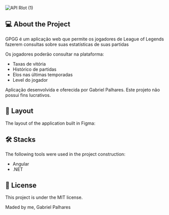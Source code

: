 ![API RIot (1)](https://user-images.githubusercontent.com/60354322/154312961-1e2288f0-7b65-492b-a15e-32a1540bdad5.png)
## 💻 About the Project
GPGG é um aplicação web que permite os jogadores de League of Legends fazerem consultas sobre suas estatísticas de suas partidas

Os jogadores poderão consultar na plataforma:
- Taxas de vitória
- Histórico de partidas
- Elos nas últimas temporadas
- Level do jogador

Aplicação desenvolvida e oferecida por Gabriel Palhares. Este projeto não possui fins lucrativos.

## 🎨 Layout
The layout of the application built in Figma:

## 🛠 Stacks
The following tools were used in the project construction:

<ul>
  <li>Angular</li>
  <li>.NET</li>
</ul>

## 📝 License
This project is under the MIT license.

Maded by me, Gabriel Palhares
